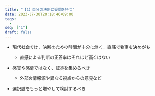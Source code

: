 ```yaml
---
title: "【1】自分の決断に疑問を持つ"
date: 2023-07-30T20:18:46+09:00
tags: 
  -
seq: ["1"]
draft: false
---
```


- 現代社会では、決断のための時間が十分に無く、直感で物事を決めがち
  - 直感による判断の正答率はそれほど高くはない

- 感覚や感情ではなく、証拠を集めるべき
  - 外部の情報源や異なる視点からの意見など

- 選択肢をもっと増やして検討するべき